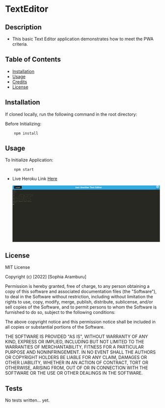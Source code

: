 # TextEditor
## Description

- This basic Text Editor application demonstrates how to meet the PWA criteria.
## Table of Contents

- [Installation](#installation)
- [Usage](#usage)
- [Credits](#credits)
- [License](#license)

## Installation

If cloned locally, run the following command in the root directory:

Before Initializing:

```
    npm install
```

## Usage

To Initialize Application:

```
    npm start
```

- Live Heroku Link [Here](https://texteditor222.herokuapp.com/)

  ![demo](./client/src/images/demo.PNG)


## License

MIT License

Copyright (c) [2022] [Sophia Aramburu]

Permission is hereby granted, free of charge, to any person obtaining a copy
of this software and associated documentation files (the "Software"), to deal
in the Software without restriction, including without limitation the rights
to use, copy, modify, merge, publish, distribute, sublicense, and/or sell
copies of the Software, and to permit persons to whom the Software is
furnished to do so, subject to the following conditions:

The above copyright notice and this permission notice shall be included in all
copies or substantial portions of the Software.

THE SOFTWARE IS PROVIDED "AS IS", WITHOUT WARRANTY OF ANY KIND, EXPRESS OR
IMPLIED, INCLUDING BUT NOT LIMITED TO THE WARRANTIES OF MERCHANTABILITY,
FITNESS FOR A PARTICULAR PURPOSE AND NONINFRINGEMENT. IN NO EVENT SHALL THE
AUTHORS OR COPYRIGHT HOLDERS BE LIABLE FOR ANY CLAIM, DAMAGES OR OTHER
LIABILITY, WHETHER IN AN ACTION OF CONTRACT, TORT OR OTHERWISE, ARISING FROM,
OUT OF OR IN CONNECTION WITH THE SOFTWARE OR THE USE OR OTHER DEALINGS IN THE
SOFTWARE.

## Tests

No tests written... yet.
